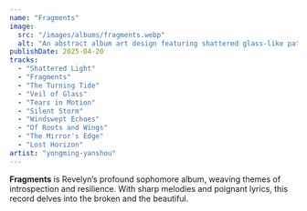 ```yaml
---
name: "Fragments"
image:
  src: "/images/albums/fragments.webp"
  alt: "An abstract album art design featuring shattered glass-like patterns in shades of midnight blue, silver, and teal, with faint glowing lines intersecting dynamically, evoking introspection and resilience."
publishDate: 2025-04-20
tracks:
  - "Shattered Light"
  - "Fragments"
  - "The Turning Tide"
  - "Veil of Glass"
  - "Tears in Motion"
  - "Silent Storm"
  - "Windswept Echoes"
  - "Of Roots and Wings"
  - "The Mirror's Edge"
  - "Lost Horizon"
artist: "yongming-yanshou"
---
```


**Fragments** is Revelyn’s profound sophomore album, weaving themes of introspection and resilience. With sharp melodies and poignant lyrics, this record delves into the broken and the beautiful.
